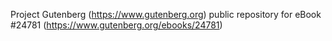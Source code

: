 Project Gutenberg (https://www.gutenberg.org) public repository for eBook #24781 (https://www.gutenberg.org/ebooks/24781)
